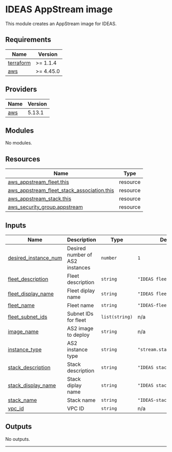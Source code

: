 # IDEAS AppStream image

This module creates an AppStream image for IDEAS.

<!-- BEGIN_TF_DOCS -->
## Requirements

| Name | Version |
|------|---------|
| <a name="requirement_terraform"></a> [terraform](#requirement\_terraform) | >= 1.1.4 |
| <a name="requirement_aws"></a> [aws](#requirement\_aws) | >= 4.45.0 |

## Providers

| Name | Version |
|------|---------|
| <a name="provider_aws"></a> [aws](#provider\_aws) | 5.13.1 |

## Modules

No modules.

## Resources

| Name | Type |
|------|------|
| [aws_appstream_fleet.this](https://registry.terraform.io/providers/hashicorp/aws/latest/docs/resources/appstream_fleet) | resource |
| [aws_appstream_fleet_stack_association.this](https://registry.terraform.io/providers/hashicorp/aws/latest/docs/resources/appstream_fleet_stack_association) | resource |
| [aws_appstream_stack.this](https://registry.terraform.io/providers/hashicorp/aws/latest/docs/resources/appstream_stack) | resource |
| [aws_security_group.appstream](https://registry.terraform.io/providers/hashicorp/aws/latest/docs/resources/security_group) | resource |

## Inputs

| Name | Description | Type | Default | Required |
|------|-------------|------|---------|:--------:|
| <a name="input_desired_instance_num"></a> [desired\_instance\_num](#input\_desired\_instance\_num) | Desired number of AS2 instances | `number` | `1` | no |
| <a name="input_fleet_description"></a> [fleet\_description](#input\_fleet\_description) | Fleet description | `string` | `"IDEAS fleet"` | no |
| <a name="input_fleet_display_name"></a> [fleet\_display\_name](#input\_fleet\_display\_name) | Fleet diplay name | `string` | `"IDEAS fleet"` | no |
| <a name="input_fleet_name"></a> [fleet\_name](#input\_fleet\_name) | Fleet name | `string` | `"IDEAS-fleet"` | no |
| <a name="input_fleet_subnet_ids"></a> [fleet\_subnet\_ids](#input\_fleet\_subnet\_ids) | Subnet IDs for fleet | `list(string)` | n/a | yes |
| <a name="input_image_name"></a> [image\_name](#input\_image\_name) | AS2 image to deploy | `string` | n/a | yes |
| <a name="input_instance_type"></a> [instance\_type](#input\_instance\_type) | AS2 instance type | `string` | `"stream.standard.medium"` | no |
| <a name="input_stack_description"></a> [stack\_description](#input\_stack\_description) | Stack description | `string` | `"IDEAS stack"` | no |
| <a name="input_stack_display_name"></a> [stack\_display\_name](#input\_stack\_display\_name) | Stack diplay name | `string` | `"IDEAS stack"` | no |
| <a name="input_stack_name"></a> [stack\_name](#input\_stack\_name) | Stack name | `string` | `"IDEAS-stack"` | no |
| <a name="input_vpc_id"></a> [vpc\_id](#input\_vpc\_id) | VPC ID | `string` | n/a | yes |

## Outputs

No outputs.

---
<!-- END_TF_DOCS -->
